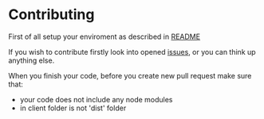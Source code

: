 # Contributing 
First of all setup your enviroment as described in [README](https://github.com/OG-Gardavsky/budget_app/blob/main/README.md)

If you wish to contribute firstly look into opened [issues](https://github.com/OG-Gardavsky/budget_app/issues), or you can think up anything else.

When you finish your code, before you create new pull request make sure that:
- your code does not include any node modules
- in client folder is not 'dist' folder
